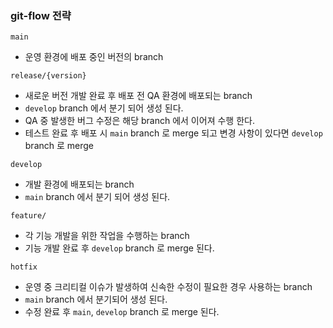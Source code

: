 ### git-flow 전략

`main`
- 운영 환경에 배포 중인 버전의 branch

`release/{version}`
- 새로운 버전 개발 완료 후 배포 전 QA 환경에 배포되는 branch
- `develop` branch 에서 분기 되어 생성 된다.
- QA 중 발생한 버그 수정은 해당 branch 에서 이어져 수행 한다.
- 테스트 완료 후 배포 시 `main` branch 로 merge 되고 변경 사항이 있다면 `develop` branch 로 merge

`develop`
- 개발 환경에 배포되는 branch
- `main` branch 에서 분기 되어 생성 된다.

`feature/`
- 각 기능 개발을 위한 작업을 수행하는 branch
- 기능 개발 완료 후 `develop` branch 로 merge 된다.

`hotfix`
- 운영 중 크리티컬 이슈가 발생하여 신속한 수정이 필요한 경우 사용하는 branch
- `main` branch 에서 분기되어 생성 된다.
- 수정 완료 후 `main`, `develop` branch 로 merge 된다.
